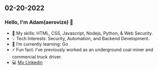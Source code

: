 
## 02-20-2022
### Hello, I'm Adam(aerovize) 👋 

- :wrench: My skills: HTML, CSS, Javascript, Nodejs, Python, & Web Security.
- :bulb: Tech Interests: Security, Automation, and Backend Development.
- 🌱 I’m currently learning: Go
- ⚡ Fun fact: I've previously worked as an underground coal miner and commercial truck driver.
- :computer: [My Linkedin](https://www.linkedin.com/in/aweisend)